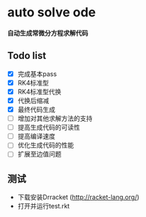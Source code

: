 # auto solve ode

**自动生成常微分方程求解代码**

## Todo list

- [x] 完成基本pass
- [x] RK4标准型
- [x] RK4标准型代换
- [x] 代换后缩减
- [x] 最终代码生成
- [ ] 增加对其他求解方法的支持
- [ ] 提高生成代码的可读性
- [ ] 提高编译速度
- [ ] 优化生成代码的性能
- [ ] 扩展至边值问题

## 测试 

- 下载安装Drracket (http://racket-lang.org/)
- 打开并运行test.rkt
